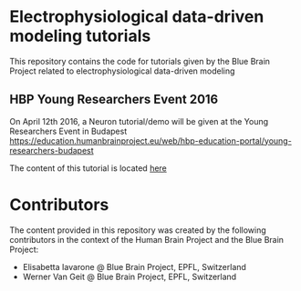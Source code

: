 # Electrophysiological data-driven modeling tutorials

This repository contains the code for tutorials given by the Blue Brain Project related to electrophysiological data-driven modeling

## HBP Young Researchers Event 2016

On April 12th 2016, a Neuron tutorial/demo will be given at the Young Researchers Event in Budapest https://education.humanbrainproject.eu/web/hbp-education-portal/young-researchers-budapest

The content of this tutorial is located [here](YRE2016/README.md)

# Contributors

The content provided in this repository was created by the following contributors in the context of the Human Brain Project and the Blue Brain Project:

* Elisabetta Iavarone @ Blue Brain Project, EPFL, Switzerland
* Werner Van Geit @ Blue Brain Project, EPFL, Switzerland

